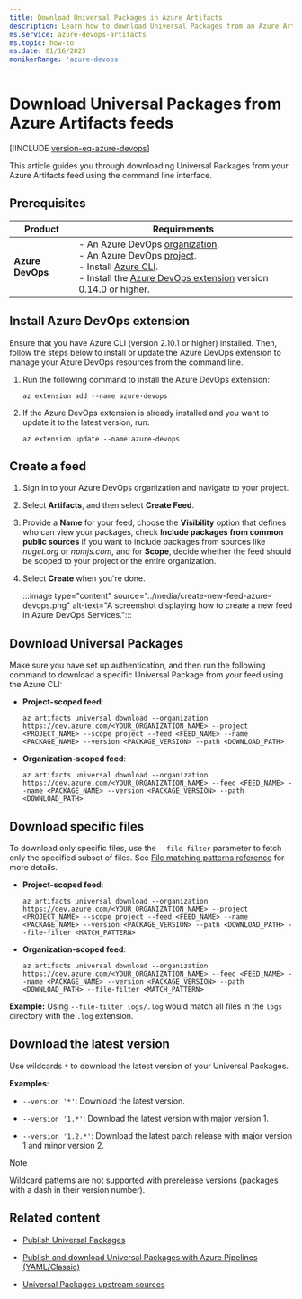 ```yaml
---
title: Download Universal Packages in Azure Artifacts
description: Learn how to download Universal Packages from an Azure Artifacts feed.
ms.service: azure-devops-artifacts
ms.topic: how-to
ms.date: 01/16/2025
monikerRange: 'azure-devops'
---
```


# Download Universal Packages from Azure Artifacts feeds

[!INCLUDE [version-eq-azure-devops](../../includes/version-eq-azure-devops.md)]

This article guides you through downloading Universal Packages from your Azure Artifacts feed using the command line interface.

## Prerequisites

| **Product**        | **Requirements**                                                                                                                                                                                                                                                                                                                        |
|--------------------|-----------------------------------------------------------------------------------------------------------------------------------------------------------------------------------------------------------------------------------------------------------------------------------------------------------------------------------------|
| **Azure DevOps**   | - An Azure DevOps [organization](../../organizations/accounts/create-organization.md).<br>- An Azure DevOps [project](../../organizations/projects/create-project.md).<br> - Install [Azure CLI](/cli/azure/install-azure-cli).<br> - Install the [Azure DevOps extension](#install-azure-devops-extension) version 0.14.0 or higher. |

## Install Azure DevOps extension

Ensure that you have Azure CLI (version 2.10.1 or higher) installed. Then, follow the steps below to install or update the Azure DevOps extension to manage your Azure DevOps resources from the command line.

1. Run the following command to install the Azure DevOps extension:

   ```azurecli
   az extension add --name azure-devops
   ```

1. If the Azure DevOps extension is already installed and you want to update it to the latest version, run:

   ```azurecli
   az extension update --name azure-devops
   ```

## Create a feed

1. Sign in to your Azure DevOps organization and navigate to your project.

1. Select **Artifacts**, and then select **Create Feed**.

1. Provide a **Name** for your feed, choose the **Visibility** option that defines who can view your packages, check **Include packages from common public sources** if you want to include packages from sources like *nuget.org* or *npmjs.com*, and for **Scope**, decide whether the feed should be scoped to your project or the entire organization.

1. Select **Create** when you're done.

    :::image type="content" source="../media/create-new-feed-azure-devops.png" alt-text="A screenshot displaying how to create a new feed in Azure DevOps Services.":::

## Download Universal Packages

Make sure you have set up authentication, and then run the following command to download a specific Universal Package from your feed using the Azure CLI:

- **Project-scoped feed**:

    ```azurecli
    az artifacts universal download --organization https://dev.azure.com/<YOUR_ORGANIZATION_NAME> --project <PROJECT_NAME> --scope project --feed <FEED_NAME> --name <PACKAGE_NAME> --version <PACKAGE_VERSION> --path <DOWNLOAD_PATH>
    ```

- **Organization-scoped feed**:

    ```azurecli
    az artifacts universal download --organization https://dev.azure.com/<YOUR_ORGANIZATION_NAME> --feed <FEED_NAME> --name <PACKAGE_NAME> --version <PACKAGE_VERSION> --path <DOWNLOAD_PATH>
    ```

## Download specific files

To download only specific files, use the `--file-filter` parameter to fetch only the specified subset of files. See [File matching patterns reference](../../pipelines/tasks/file-matching-patterns.md) for more details.
 
- **Project-scoped feed**:

    ```azurecli
    az artifacts universal download --organization https://dev.azure.com/<YOUR_ORGANIZATION_NAME> --project <PROJECT_NAME> --scope project --feed <FEED_NAME> --name <PACKAGE_NAME> --version <PACKAGE_VERSION> --path <DOWNLOAD_PATH> --file-filter <MATCH_PATTERN>
    ```

- **Organization-scoped feed**:

    ```azurecli
    az artifacts universal download --organization https://dev.azure.com/<YOUR_ORGANIZATION_NAME> --feed <FEED_NAME> --name <PACKAGE_NAME> --version <PACKAGE_VERSION> --path <DOWNLOAD_PATH> --file-filter <MATCH_PATTERN>
    ```

**Example:** Using `--file-filter logs/.log` would match all files in the `logs` directory with the `.log` extension.

## Download the latest version

Use wildcards `*` to download the latest version of your Universal Packages.

**Examples**:

- `--version '*'`: Download the latest version.

- `--version '1.*'`: Download the latest version with major version 1.

- `--version '1.2.*'`: Download the latest patch release with major version 1 and minor version 2.
  
> [!NOTE]
> Wildcard patterns are not supported with prerelease versions (packages with a dash in their version number).

## Related content

- [Publish Universal Packages](universal-packages.md)

- [Publish and download Universal Packages with Azure Pipelines (YAML/Classic)](../../pipelines/artifacts/universal-packages.md)

- [Universal Packages upstream sources](../universal-packages/universal-packages-upstream.md)